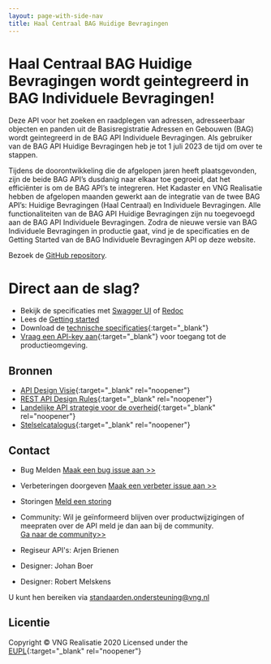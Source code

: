 ```yaml
---
layout: page-with-side-nav
title: Haal Centraal BAG Huidige Bevragingen
---
```

# Haal Centraal BAG Huidige Bevragingen wordt geintegreerd in BAG Individuele Bevragingen!

<!--![lint oas](https://github.com/VNG-Realisatie/Haal-Centraal-BAG-bevragen/workflows/lint-oas/badge.svg)
![generate postman collection](https://github.com/VNG-Realisatie/Haal-Centraal-BAG-bevragen/workflows/generate-postman-collection/badge.svg)-->

Deze API voor het zoeken en raadplegen van adressen, adresseerbaar objecten en panden uit de Basisregistratie Adressen en Gebouwen (BAG) wordt geintegreerd in de BAG API Individuele Bevragingen. Als gebruiker van de BAG API Huidige Bevragingen heb je tot 1 juli 2023 de tijd om over te stappen.

Tijdens de doorontwikkeling die de afgelopen jaren heeft plaatsgevonden, zijn de beide BAG API’s dusdanig naar elkaar toe gegroeid, dat het efficiënter is om de BAG API’s te integreren. Het Kadaster en VNG Realisatie hebben de afgelopen maanden gewerkt aan de integratie van de twee BAG API’s: Huidige Bevragingen (Haal Centraal) en Individuele Bevragingen. Alle functionaliteiten van de BAG API Huidige Bevragingen zijn nu toegevoegd aan de BAG API Individuele Bevragingen. Zodra de nieuwe versie van BAG Individuele Bevragingen in productie gaat, vind je de specificaties en de Getting Started van de BAG Individuele Bevragingen API op deze website. 

Bezoek de [GitHub repository](https://github.com/VNG-Realisatie/Haal-Centraal-BAG-bevragen/).

# Direct aan de slag?

* Bekijk de specificaties met [Swagger UI](./swagger-ui-IB) of [Redoc](./redoc-IB)
* Lees de [Getting started](./getting-started-IB)
* Download de [technische specificaties](https://github.com/VNG-Realisatie/Haal-Centraal-BAG-bevragen/blob/master/specificatie/genereervariant/openapi.yaml){:target="_blank"}
* [Vraag een API-key aan](https://formulieren.kadaster.nl/aanvraag_bag_api_individuele_bevragingen_productie){:target="_blank"} voor toegang tot de productieomgeving.

## Bronnen

* [API Design Visie](https://github.com/Geonovum/KP-APIs/blob/master/overleggen/Werkgroep%20API%20design%20visie/API%20Design%20Visie.md){:target="_blank" rel="noopener"}
* [REST API Design Rules](https://docs.geostandaarden.nl/api/API-Designrules/){:target="_blank" rel="noopener"}
* [Landelijke API strategie voor de overheid](https://geonovum.github.io/KP-APIs/){:target="_blank" rel="noopener"}
* [Stelselcatalogus](https://www.stelselcatalogus.nl/registraties/BAG/){:target="_blank" rel="noopener"}

## Contact

* Bug Melden
  [Maak een bug issue aan >>](https://github.com/VNG-Realisatie/Haal-Centraal-BAG-bevragen/issues/new?assignees=&labels=bug&template=bug_report.md&title=)
* Verbeteringen doorgeven
  [Maak een verbeter issue aan >>](https://github.com/VNG-Realisatie/Haal-Centraal-BAG-bevragen/issues/new?assignees=&labels=enhancement&template=enhancement.md&title=)
* Storingen
  [Meld een storing](https://formulieren.kadaster.nl/contact_kadaster)
* Community: Wil je geïnformeerd blijven over productwijzigingen of meepraten over de API meld je dan aan bij de community.<br/><a href="https://haalcentraal.pleio.nl/groups/view/f567d45a-586b-4acf-b7f6-9e75bb89140a/community-bag-api">Ga naar de community>></a>


* Regiseur API's: Arjen Brienen
* Designer: Johan Boer
* Designer: Robert Melskens

U kunt hen bereiken via [standaarden.ondersteuning@vng.nl](mailto:standaarden.ondersteuning@vng.nl)

## Licentie

Copyright &copy; VNG Realisatie 2020
Licensed under the [EUPL](https://github.com/VNG-Realisatie/Haal-Centraal-BRK-bevragen/blob/master/LICENCE.md){:target="_blank" rel="noopener"}
